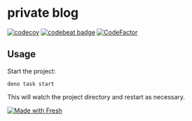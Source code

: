 # private blog

[![codecov](https://codecov.io/gh/9renpoto/poem/branch/main/graph/badge.svg?token=m1sd1C4r5f)](https://app.codecov.io/gh/9renpoto/poem)
[![codebeat badge](https://codebeat.co/badges/005bdfc9-5219-4d3d-b829-171d25a430b5)](https://codebeat.co/projects/github-com-9renpoto-poem-main)
[![CodeFactor](https://www.codefactor.io/repository/github/9renpoto/poem/badge)](https://www.codefactor.io/repository/github/9renpoto/poem)

## Usage

Start the project:

```
deno task start
```

This will watch the project directory and restart as necessary.

[![Made with Fresh](https://fresh.deno.dev/fresh-badge.svg)](https://fresh.deno.dev)
